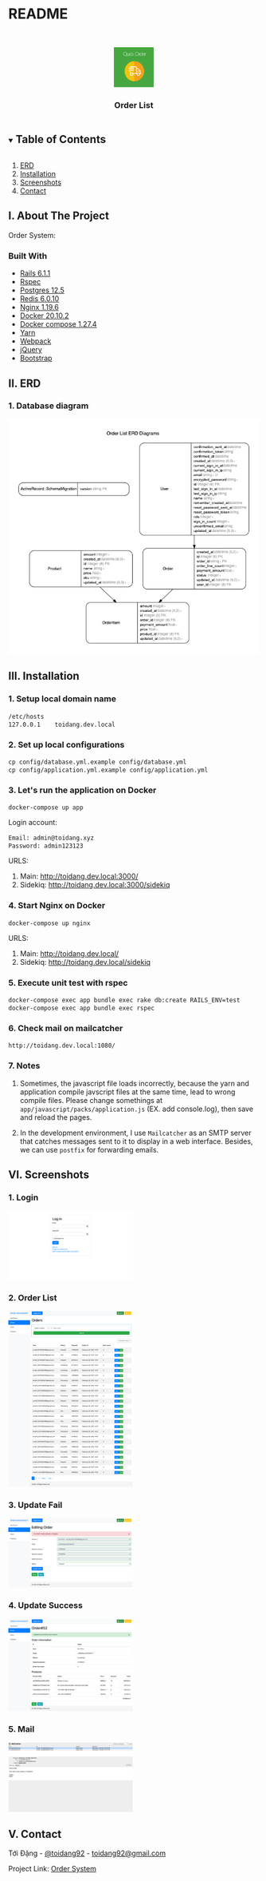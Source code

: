 # README

<!-- PROJECT LOGO -->
<br />
<p align="center">
  <a href="https://github.com/toidang92">
    <img src="images/quick-order.png" alt="Logo" width="80" height="80">
  </a>

  <h3 align="center">Order List</h3>
</p>


<!-- TABLE OF CONTENTS -->
<details open="open">
  <summary><h2 style="display: inline-block">Table of Contents</h2></summary>
  <ol>
    <li><a href="#erb">ERD</a></li>
    <li><a href="#installation">Installation</a></li>
    <li><a href="#screenshots">Screenshots</a></li>
    <li><a href="#contact">Contact</a></li>
  </ol>
</details>


<!-- ABOUT THE PROJECT -->
## I. About The Project

Order System:

### Built With

* [Rails 6.1.1](https://github.com/rails/rails)
* [Rspec](https://rspec.info/)
* [Postgres 12.5](https://www.postgresql.org/)
* [Redis 6.0.10](https://redis.io/)
* [Nginx 1.19.6](https://www.nginx.com/)
* [Docker 20.10.2](https://www.docker.com/)
* [Docker compose 1.27.4](https://docs.docker.com/compose/)
* [Yarn](https://yarnpkg.com/)
* [Webpack](https://webpack.js.org/)
* [jQuery](https://jquery.com/)
* [Bootstrap](https://getbootstrap.com/)


<!-- ERD -->
## II. ERD

### 1. Database diagram

![Order List ERB](images/erd.jpg)

<!-- INSTALLATION -->
## III. Installation

### 1. Setup local domain name

```
/etc/hosts
127.0.0.1    toidang.dev.local
```

### 2. Set up local configurations

```
cp config/database.yml.example config/database.yml
cp config/application.yml.example config/application.yml
```

### 3. Let's run the application on Docker

```
docker-compose up app
```
Login account:

```
Email: admin@toidang.xyz
Password: admin123123
```

URLS:

1. Main: http://toidang.dev.local:3000/
2. Sidekiq: http://toidang.dev.local:3000/sidekiq

### 4. Start Nginx on Docker

```
docker-compose up nginx
```

URLS:

1. Main: http://toidang.dev.local/
2. Sidekiq: http://toidang.dev.local/sidekiq

### 5. Execute  unit test with rspec

```
docker-compose exec app bundle exec rake db:create RAILS_ENV=test
docker-compose exec app bundle exec rspec
```

### 6. Check mail on mailcatcher

```
http://toidang.dev.local:1080/
```

### 7. Notes

1. Sometimes, the javascript file loads incorrectly, because the yarn and application compile javscript files at the same time, lead to wrong compile files. Please change somethings at `app/javascript/packs/application.js` (EX. add console.log), then save and reload the pages.

2. In the development environment, I use `Mailcatcher` as an SMTP server that catches messages sent to it to display in a web interface. Besides, we can use `postfix` for forwarding emails.

<!-- SCREENSHOTS -->
## VI. Screenshots

### 1. Login

<img src="images/login.png" alt="Login" width="250">

### 2. Order List

<img src="images/order-list.png" alt="Order List" width="250">

### 3. Update Fail

<img src="images/update-fail.png" alt="Update Fail" width="250">

### 4. Update Success

<img src="images/update-success.png" alt="Update Success" width="250">

### 5. Mail

<img src="images/mail.png" alt="Mail" width="250">

<!-- CONTACT -->
## V. Contact

Tới Đặng - [@toidang92](https://github.com/toidang92) - toidang92@gmail.com

Project Link: [Order System](https://github.com/toidang92/order-list)
